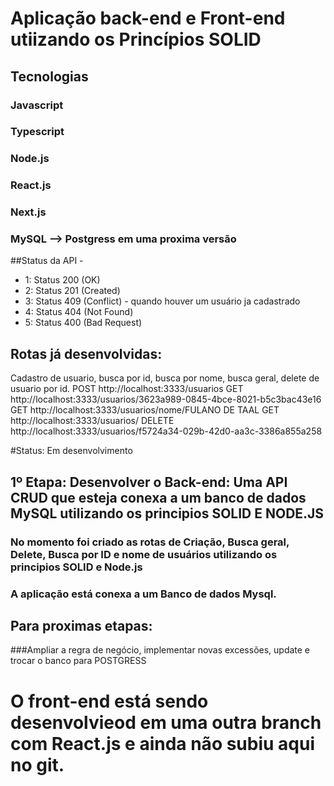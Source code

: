 # Aplicação back-end e Front-end utiizando os Princípios SOLID

## Tecnologias
### Javascript
### Typescript
### Node.js
### React.js
### Next.js
### MySQL --> Postgress em uma proxima versão

##Status da API -
* 1: Status 200 (OK)
* 2: Status 201 (Created)
* 3: Status 409 (Conflict) - quando houver um usuário ja cadastrado
* 4: Status 404 (Not Found) 
* 5: Status 400 (Bad Request)

## Rotas já desenvolvidas:
Cadastro de usuario, busca por id, busca por nome, busca geral, delete de usuario por id.
POST http://localhost:3333/usuarios
GET http://localhost:3333/usuarios/3623a989-0845-4bce-8021-b5c3bac43e16
GET http://localhost:3333/usuarios/nome/FULANO DE TAAL
GET http://localhost:3333/usuarios/
DELETE http://localhost:3333/usuarios/f5724a34-029b-42d0-aa3c-3386a855a258

#Status: Em desenvolvimento

## 1º Etapa: Desenvolver o Back-end: Uma API CRUD que esteja conexa a um banco de dados MySQL utilizando os principios SOLID E NODE.JS
###  No momento foi criado as rotas de Criação, Busca geral, Delete, Busca por ID e nome de usuários utilizando os principios SOLID e Node.js
### A aplicação está conexa a um Banco de dados Mysql.

## Para proximas etapas:
###Ampliar a regra de negócio, implementar novas excessões, update e trocar o banco para POSTGRESS

# O front-end está sendo desenvolvieod em uma outra branch com React.js e ainda não subiu aqui no git.
